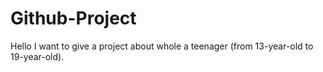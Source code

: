 # Github-Project
Hello I want to give a project about whole a teenager (from 13-year-old to  19-year-old).

